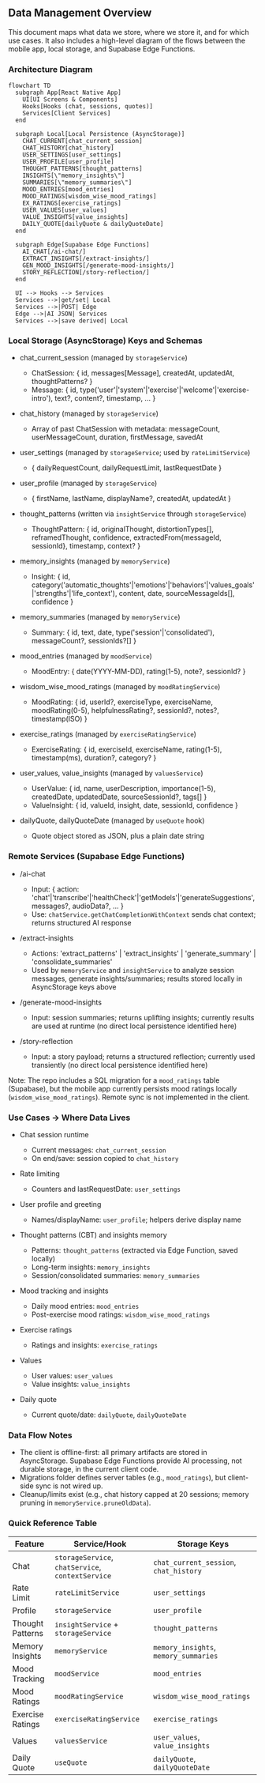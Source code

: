 ## Data Management Overview

This document maps what data we store, where we store it, and for which use cases. It also includes a high-level diagram of the flows between the mobile app, local storage, and Supabase Edge Functions.

### Architecture Diagram

```mermaid
flowchart TD
  subgraph App[React Native App]
    UI[UI Screens & Components]
    Hooks[Hooks (chat, sessions, quotes)]
    Services[Client Services]
  end

  subgraph Local[Local Persistence (AsyncStorage)]
    CHAT_CURRENT[chat_current_session]
    CHAT_HISTORY[chat_history]
    USER_SETTINGS[user_settings]
    USER_PROFILE[user_profile]
    THOUGHT_PATTERNS[thought_patterns]
    INSIGHTS[\"memory_insights\"]
    SUMMARIES[\"memory_summaries\"]
    MOOD_ENTRIES[mood_entries]
    MOOD_RATINGS[wisdom_wise_mood_ratings]
    EX_RATINGS[exercise_ratings]
    USER_VALUES[user_values]
    VALUE_INSIGHTS[value_insights]
    DAILY_QUOTE[dailyQuote & dailyQuoteDate]
  end

  subgraph Edge[Supabase Edge Functions]
    AI_CHAT[/ai-chat/]
    EXTRACT_INSIGHTS[/extract-insights/]
    GEN_MOOD_INSIGHTS[/generate-mood-insights/]
    STORY_REFLECTION[/story-reflection/]
  end

  UI --> Hooks --> Services
  Services -->|get/set| Local
  Services -->|POST| Edge
  Edge -->|AI JSON| Services
  Services -->|save derived| Local
```

### Local Storage (AsyncStorage) Keys and Schemas

- chat_current_session (managed by `storageService`)
  - ChatSession: { id, messages[Message], createdAt, updatedAt, thoughtPatterns? }
  - Message: { id, type('user'|'system'|'exercise'|'welcome'|'exercise-intro'), text?, content?, timestamp, ... }

- chat_history (managed by `storageService`)
  - Array of past ChatSession with metadata: messageCount, userMessageCount, duration, firstMessage, savedAt

- user_settings (managed by `storageService`; used by `rateLimitService`)
  - { dailyRequestCount, dailyRequestLimit, lastRequestDate }

- user_profile (managed by `storageService`)
  - { firstName, lastName, displayName?, createdAt, updatedAt }

- thought_patterns (written via `insightService` through `storageService`)
  - ThoughtPattern: { id, originalThought, distortionTypes[], reframedThought, confidence, extractedFrom{messageId, sessionId}, timestamp, context? }

- memory_insights (managed by `memoryService`)
  - Insight: { id, category('automatic_thoughts'|'emotions'|'behaviors'|'values_goals'|'strengths'|'life_context'), content, date, sourceMessageIds[], confidence }

- memory_summaries (managed by `memoryService`)
  - Summary: { id, text, date, type('session'|'consolidated'), messageCount?, sessionIds?[] }

- mood_entries (managed by `moodService`)
  - MoodEntry: { date(YYYY-MM-DD), rating(1-5), note?, sessionId? }

- wisdom_wise_mood_ratings (managed by `moodRatingService`)
  - MoodRating: { id, userId?, exerciseType, exerciseName, moodRating(0-5), helpfulnessRating?, sessionId?, notes?, timestamp(ISO) }

- exercise_ratings (managed by `exerciseRatingService`)
  - ExerciseRating: { id, exerciseId, exerciseName, rating(1-5), timestamp(ms), duration?, category? }

- user_values, value_insights (managed by `valuesService`)
  - UserValue: { id, name, userDescription, importance(1-5), createdDate, updatedDate, sourceSessionId?, tags[] }
  - ValueInsight: { id, valueId, insight, date, sessionId, confidence }

- dailyQuote, dailyQuoteDate (managed by `useQuote` hook)
  - Quote object stored as JSON, plus a plain date string

### Remote Services (Supabase Edge Functions)

- /ai-chat
  - Input: { action: 'chat'|'transcribe'|'healthCheck'|'getModels'|'generateSuggestions', messages?, audioData?, ... }
  - Use: `chatService.getChatCompletionWithContext` sends chat context; returns structured AI response

- /extract-insights
  - Actions: 'extract_patterns' | 'extract_insights' | 'generate_summary' | 'consolidate_summaries'
  - Used by `memoryService` and `insightService` to analyze session messages, generate insights/summaries; results stored locally in AsyncStorage keys above

- /generate-mood-insights
  - Input: session summaries; returns uplifting insights; currently results are used at runtime (no direct local persistence identified here)

- /story-reflection
  - Input: a story payload; returns a structured reflection; currently used transiently (no direct local persistence identified here)

Note: The repo includes a SQL migration for a `mood_ratings` table (Supabase), but the mobile app currently persists mood ratings locally (`wisdom_wise_mood_ratings`). Remote sync is not implemented in the client.

### Use Cases → Where Data Lives

- Chat session runtime
  - Current messages: `chat_current_session`
  - On end/save: session copied to `chat_history`

- Rate limiting
  - Counters and lastRequestDate: `user_settings`

- User profile and greeting
  - Names/displayName: `user_profile`; helpers derive display name

- Thought patterns (CBT) and insights memory
  - Patterns: `thought_patterns` (extracted via Edge Function, saved locally)
  - Long-term insights: `memory_insights`
  - Session/consolidated summaries: `memory_summaries`

- Mood tracking and insights
  - Daily mood entries: `mood_entries`
  - Post-exercise mood ratings: `wisdom_wise_mood_ratings`

- Exercise ratings
  - Ratings and insights: `exercise_ratings`

- Values
  - User values: `user_values`
  - Value insights: `value_insights`

- Daily quote
  - Current quote/date: `dailyQuote`, `dailyQuoteDate`

### Data Flow Notes

- The client is offline-first: all primary artifacts are stored in AsyncStorage. Supabase Edge Functions provide AI processing, not durable storage, in the current client code.
- Migrations folder defines server tables (e.g., `mood_ratings`), but client-side sync is not wired up.
- Cleanup/limits exist (e.g., chat history capped at 20 sessions; memory pruning in `memoryService.pruneOldData`).

### Quick Reference Table

| Feature | Service/Hook | Storage Keys |
|---|---|---|
| Chat | `storageService`, `chatService`, `contextService` | `chat_current_session`, `chat_history` |
| Rate Limit | `rateLimitService` | `user_settings` |
| Profile | `storageService` | `user_profile` |
| Thought Patterns | `insightService` + `storageService` | `thought_patterns` |
| Memory Insights | `memoryService` | `memory_insights`, `memory_summaries` |
| Mood Tracking | `moodService` | `mood_entries` |
| Mood Ratings | `moodRatingService` | `wisdom_wise_mood_ratings` |
| Exercise Ratings | `exerciseRatingService` | `exercise_ratings` |
| Values | `valuesService` | `user_values`, `value_insights` |
| Daily Quote | `useQuote` | `dailyQuote`, `dailyQuoteDate` |


